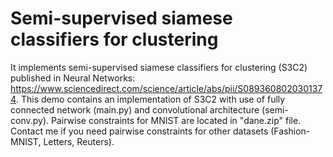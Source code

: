 # Semi-supervised siamese classifiers for clustering

It implements semi-supervised siamese classifiers for clustering (S3C2) published in Neural Networks: https://www.sciencedirect.com/science/article/abs/pii/S0893608020301374. This demo contains an implementation of S3C2 with use of fully connected network (main.py) and convolutional architecture (semi-conv.py). Pairwise constraints for MNIST are located in "dane.zip" file. Contact me if you need pairwise constraints for other datasets (Fashion-MNIST, Letters, Reuters).

